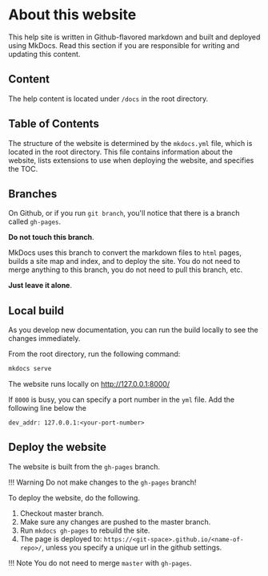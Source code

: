 # About this website

This help site is written in Github-flavored markdown and built and deployed using MkDocs. Read this section if you are
responsible for writing and updating this content.

## Content

The help content is located under `/docs` in the root directory.

## Table of Contents

The structure of the website is determined by the `mkdocs.yml` file, which is located in the root directory. This file
contains information about the website, lists extensions to use when deploying the website, and specifies the TOC.

## Branches

On Github, or if you run `git branch`, you'll notice that there is a branch called `gh-pages`. 

**Do not touch this branch**.

MkDocs uses this branch to convert the markdown files to `html` pages, builds a site map and index, and to deploy the
site. You do not need to merge anything to this branch, you do not need to pull this branch, etc. 

**Just leave it alone**.

## Local build

As you develop new documentation, you can run the build locally to see the changes immediately.

From the root directory, run the following command:

```bash
mkdocs serve
```

The website runs locally on http://127.0.0.1:8000/

If `8000` is busy, you can specify a port number in the `yml` file. Add the following line below the 

`dev_addr: 127.0.0.1:<your-port-number>`

## Deploy the website

The website is built from the `gh-pages` branch.

!!! Warning
    Do not make changes to the `gh-pages` branch!

To deploy the website, do the following.

1. Checkout master branch.
1. Make sure any changes are pushed to the master branch.
1. Run `mkdocs gh-pages` to rebuild the site.
1. The page is deployed to:
    `https://<git-space>.github.io/<name-of-repo>/`,
    unless you specify a unique url in the github settings.

!!! Note
    You do not need to merge `master` with `gh-pages`.
